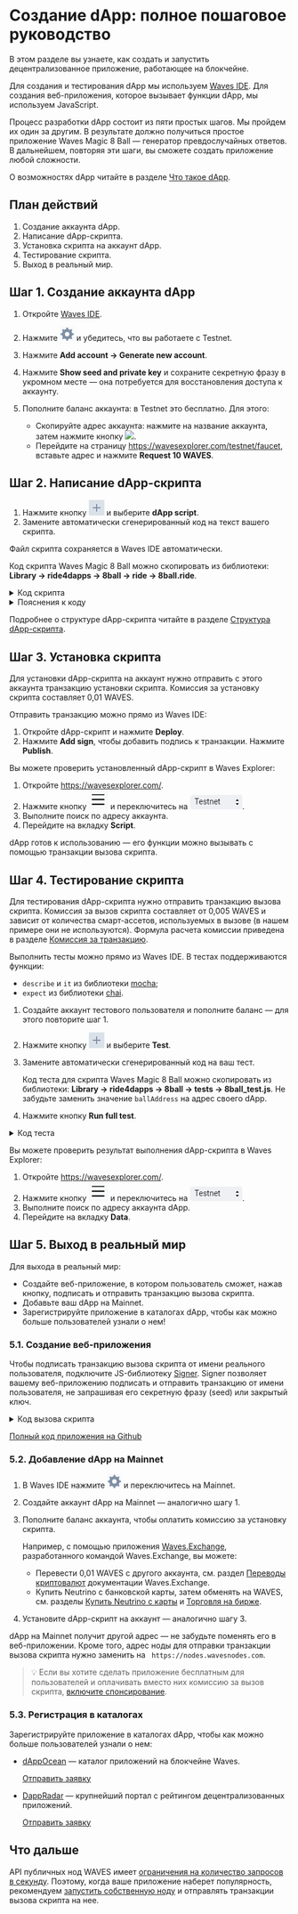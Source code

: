 # Создание dApp: полное пошаговое руководство

В этом разделе вы узнаете, как создать и запустить децентрализованное приложение, работающее на блокчейне.

Для создания и тестирования dApp мы используем [Waves IDE](https://ide.wavesplatform.com/). Для создания веб-приложения, которое вызывает функции dApp, мы используем JavaScript.

Процесс разработки dApp состоит из пяти простых шагов. Мы пройдем их один за другим. В результате должно получиться простое приложение Waves Magic 8 Ball — генератор превдослучайных ответов. В дальнейшем, повторяя эти шаги, вы сможете создать приложение любой сложности.

О возможностях dApp читайте в разделе [Что такое dApp](/ru/building-apps/smart-contracts/what-is-dapp).

## План действий

1. Создание аккаунта dApp.
2. Написание dApp-скрипта.
3. Установка скрипта на аккаунт dApp.
4. Тестирование скрипта.
5. Выход в реальный мир.

## Шаг 1. Создание аккаунта dApp

1. Откройте [Waves IDE](https://ide.wavesplatform.com/).
2. Нажмите ![](./_assets/ide-settings.png) и убедитесь, что вы работаете с Testnet.
3. Нажмите **Add account → Generate new account**.
4. Нажмите **Show seed and private key** и сохраните секретную фразу в укромном месте — она потребуется для восстановления доступа к аккаунту.
5. Пополните баланс аккаунта: в Testnet это бесплатно. Для этого:

   * Скопируйте адрес аккаунта: нажмите на название аккаунта, затем нажмите кнопку ![](./_assets/сopy-button.png).
   * Перейдите на страницу <https://wavesexplorer.com/testnet/faucet>, вставьте адрес и нажмите **Request 10 WAVES**.

## Шаг 2. Написание dApp-скрипта

1. Нажмите кнопку ![](./_assets/add-script-button.png) и выберите **dApp script**.
2. Замените автоматически сгенерированный код на текст вашего скрипта.

Файл скрипта сохраняется в Waves IDE автоматически.

Код скрипта Waves Magic 8 Ball можно скопировать из библиотеки: **Library → ride4dapps → 8ball → ride → 8ball.ride**.

<details><summary>Код скрипта</summary>
<p>
<code>
{-# STDLIB_VERSION 3 #-}<br>
{-# CONTENT_TYPE DAPP #-}<br>
{-# SCRIPT_TYPE ACCOUNT #-}<br>
<br>
let answersCount = 20<br>
let answers = <br>
&nbsp;&nbsp;&nbsp;&nbsp;["It is certain.",<br>
&nbsp;&nbsp;&nbsp;&nbsp;"It is decidedly so.",<br>
&nbsp;&nbsp;&nbsp;&nbsp;"Without a doubt.",<br>
&nbsp;&nbsp;&nbsp;&nbsp;"Yes - definitely.",<br>
&nbsp;&nbsp;&nbsp;&nbsp;"You may rely on it.",<br>
&nbsp;&nbsp;&nbsp;&nbsp;"As I see it, yes.",<br>
&nbsp;&nbsp;&nbsp;&nbsp;"Most likely.",<br>
&nbsp;&nbsp;&nbsp;&nbsp;"Outlook good.",<br>
&nbsp;&nbsp;&nbsp;&nbsp;"Yes.",<br>
&nbsp;&nbsp;&nbsp;&nbsp;"Signs point to yes.",<br>
&nbsp;&nbsp;&nbsp;&nbsp;"Reply hazy, try again.",<br>
&nbsp;&nbsp;&nbsp;&nbsp;"Ask again later.",<br>
&nbsp;&nbsp;&nbsp;&nbsp;"Better not tell you now.",<br>
&nbsp;&nbsp;&nbsp;&nbsp;"Cannot predict now.",<br>
&nbsp;&nbsp;&nbsp;&nbsp;"Concentrate and ask again.",<br>
&nbsp;&nbsp;&nbsp;&nbsp;"Don't count on it.",<br>
&nbsp;&nbsp;&nbsp;&nbsp;"My reply is no.",<br>
&nbsp;&nbsp;&nbsp;&nbsp;"My sources say no.",<br>
&nbsp;&nbsp;&nbsp;&nbsp;"Outlook not so good.",<br>
&nbsp;&nbsp;&nbsp;&nbsp;"Very doubtful."]<br>
<br>
func getAnswer(question: String, previousAnswer: String) = {<br>
&nbsp;&nbsp;&nbsp;&nbsp;let hash = sha256(toBytes(question + previousAnswer))<br>
&nbsp;&nbsp;&nbsp;&nbsp;let index = toInt(hash)<br>
&nbsp;&nbsp;&nbsp;&nbsp;answers[index % answersCount]<br>
}<br>
<br>
func getPreviousAnswer(address: String) = {<br>
&nbsp;&nbsp;&nbsp;&nbsp;match getString(this, address + "_a") {<br>
&nbsp;&nbsp;&nbsp;&nbsp;&nbsp;&nbsp;&nbsp;&nbsp;case a: String => a<br>
&nbsp;&nbsp;&nbsp;&nbsp;&nbsp;&nbsp;&nbsp;&nbsp;case _ => address<br>
&nbsp;&nbsp;&nbsp;&nbsp;}<br>
}<br>
<br>
@Callable(i)<br>
func tellme(question: String) = {<br>
&nbsp;&nbsp;&nbsp;&nbsp;let callerAddress = toBase58String(i.caller.bytes)<br>
&nbsp;&nbsp;&nbsp;&nbsp;let answer = getAnswer(question, getPreviousAnswer(callerAddress))<br>
<br>
&nbsp;&nbsp;&nbsp;&nbsp;WriteSet([<br>
&nbsp;&nbsp;&nbsp;&nbsp;&nbsp;&nbsp;&nbsp;&nbsp;DataEntry(callerAddress + "_q", question),<br>
&nbsp;&nbsp;&nbsp;&nbsp;&nbsp;&nbsp;&nbsp;&nbsp;DataEntry(callerAddress + "_a", answer)<br>
&nbsp;&nbsp;&nbsp;&nbsp;&nbsp;&nbsp;&nbsp;&nbsp;])<br>
}<br>
</code>

</p>
</details>

<details><summary>Пояснения к коду</summary>
<p>
dApp-скрипт должен начинаться с директив:

<code>
{-# STDLIB_VERSION 4 #-}<br>
{-# CONTENT_TYPE DAPP #-}<br>
{-# SCRIPT_TYPE ACCOUNT #-}<br>
</code>

Между директивами и вызываемой функцией можно объявить переменные и вспомогательные функции.

Перед объявлением вызываемой функцией нужно указать директиву `@Callable(i)`. Объект `i` содержит поля транзакции вызова скрипта, которые может использовать вызываемая функция. В нашем примере используется поле `i.caller.bytes` — адрес аккаунта пользователя, вызвавшего функцию.
</p>
</details>

Подробнее о структуре dApp-скрипта читайте в разделе [Структура dApp-скрипта](/ru/building-apps/smart-contracts/what-is-a-dapp#структура-dapp-скрипта).

## Шаг 3. Установка скрипта

Для установки dApp-скрипта на аккаунт нужно отправить с этого аккаунта транзакцию установки скрипта. Комиссия за установку скрипта составляет 0,01 WAVES.

Отправить транзакцию можно прямо из Waves IDE:

1. Откройте dApp-скрипт и нажмите **Deploy**.
2. Нажмите **Add sign**, чтобы добавить подпись к транзакции. Нажмите **Publish**.

Вы можете проверить установленный dApp-скрипт в Waves Explorer:

1. Откройте <https://wavesexplorer.com/>.
2. Нажмите кнопку ![](./_assets/settings.png) и переключитесь на ![](./_assets/testnet.png).
3. Выполните поиск по адресу аккаунта.
4. Перейдите на вкладку **Script**.

dApp готов к использованию — его функции можно вызывать с помощью транзакции вызова скрипта.

## Шаг 4. Тестирование скрипта

Для тестирования dApp-скрипта нужно отправить транзакцию вызова скрипта. Комиссия за вызов скрипта составляет от 0,005 WAVES и зависит от количества смарт-ассетов, используемых в вызове (в нашем примере они не используются). Формула расчета комиссии приведена в разделе [Комиссия за транзакцию](/ru/blockchain/transaction/transaction-fee).

Выполнить тесты можно прямо из Waves IDE. В тестах поддерживаются функции:
* `describe` и `it` из библиотеки [mocha](https://mochajs.org/);
* `expect` из библиотеки [chai](https://www.chaijs.com/).

1. Создайте аккаунт тестового пользователя и пополните баланс — для этого повторите шаг 1.
1. Нажмите кнопку ![](./_assets/add-script-button.png) и выберите **Test**.
3. Замените автоматически сгенерированный код на ваш тест.

   Код теста для скрипта Waves Magic 8 Ball можно скопировать из библиотеки: **Library → ride4dapps → 8ball → tests → 8ball_test.js**. Не забудьте заменить значение `ballAddress` на адрес своего dApp.

4. Нажмите кнопку **Run full test**.

<details><summary>Код теста</summary>
<p>
<code>
describe('8 ball', () => {<br>
&nbsp;&nbsp;&nbsp;&nbsp;const ballAddress = "3N27HUMt4ddx2X7foQwZRmpFzg5PSzLrUgU"<br>
&nbsp;&nbsp;&nbsp;&nbsp;const question = "Test" + Date.now()<br>
&nbsp;&nbsp;&nbsp;&nbsp;const tx = invokeScript({fee: 500000, dApp: ballAddress, call:{function:"tellme", args:[{"type": "string", "value": question}]}, payment: null})<br>
<br>
&nbsp;&nbsp;&nbsp;&nbsp;it('Tx is mined in block', async function(){<br>
&nbsp;&nbsp;&nbsp;&nbsp;&nbsp;&nbsp;&nbsp;&nbsp;await broadcast(tx)<br>
&nbsp;&nbsp;&nbsp;&nbsp;&nbsp;&nbsp;&nbsp;&nbsp;await waitForTx(tx.id)<br>
&nbsp;&nbsp;&nbsp;&nbsp;})<br>
<br>
&nbsp;&nbsp;&nbsp;&nbsp;it('Question is in ball', async function(){<br>
&nbsp;&nbsp;&nbsp;&nbsp;&nbsp;&nbsp;&nbsp;&nbsp;await accountDataByKey(address()+"_q", ballAddress)<br>
&nbsp;&nbsp;&nbsp;&nbsp;&nbsp;&nbsp;&nbsp;&nbsp;&nbsp;&nbsp;&nbsp;&nbsp;.then(reslove => expect(reslove.value).to.equal(question))<br>
&nbsp;&nbsp;&nbsp;&nbsp;})<br>
})<br>
</code>
</p>
</details>

Вы можете проверить результат выполнения dApp-скрипта в Waves Explorer:

1. Откройте <https://wavesexplorer.com/>.
2. Нажмите кнопку ![](./_assets/settings.png) и переключитесь на ![](./_assets/testnet.png).
3. Выполните поиск по адресу аккаунта dApp.
4. Перейдите на вкладку **Data**.

## Шаг 5. Выход в реальный мир

Для выхода в реальный мир:

* Создайте веб-приложение, в котором пользователь сможет, нажав кнопку, подписать и отправить транзакцию вызова скрипта.
* Добавьте ваш dApp на Mainnet.
* Зарегистрируйте приложение в каталогах dApp, чтобы как можно больше пользователей узнали о нем!

### 5.1. Создание веб-приложения

Чтобы подписать транзакцию вызова скрипта от имени реального пользователя, подключите JS-библиотеку [Signer](/ru/building-apps/waves-api-and-sdk/client-libraries/signer). Signer позволяет вашему веб-приложению подписать и отправить транзакцию от имени пользователя, не запрашивая его секретную фразу (seed) или закрытый ключ.

<details><summary>Код вызова скрипта</summary>
<p>
<code>
await signer.invoke({<br>
&nbsp;&nbsp;&nbsp;&nbsp;dApp: ballAddress,<br>
&nbsp;&nbsp;&nbsp;&nbsp;call: {<br>
&nbsp;&nbsp;&nbsp;&nbsp;&nbsp;&nbsp;&nbsp;&nbsp;function: "tellme",<br>
&nbsp;&nbsp;&nbsp;&nbsp;&nbsp;&nbsp;&nbsp;&nbsp;args:[{"type": "string", "value": question}]<br>
&nbsp;&nbsp;&nbsp;&nbsp;}<br>
}).broadcast();<br>
</code>
</p>
</details>

[Полный код приложения на Github](https://github.com/elenaili/waves8ball)

### 5.2. Добавление dApp на Mainnet

1. В Waves IDE нажмите ![](./_assets/ide-settings.png) и переключитесь на Mainnet.
2. Создайте аккаунт dApp на Mainnet — аналогично шагу 1.
3. Пополните баланс аккаунта, чтобы оплатить комиссию за установку скрипта.

   Например, с помощью приложения [Waves.Exchange](https://waves.exchange/), разработанного командой Waves.Exchange, вы можете:
   
   * Перевести 0,01 WAVES с другого аккаунта, см. раздел [Переводы криптовалют](https://docs.waves.exchange/ru/waves-exchange/waves-exchange-online-desktop/online-desktop-trs-gtw/online-desktop-trs-asset) документации Waves.Exchange.
   * Купить Neutrino с банковской карты, затем обменять на WAVES, см. разделы [Купить Neutrino с карты](https://docs.waves.exchange/ru/waves-exchange/waves-exchange-online-desktop/online-desktop-asset/online-desktop-staking#купить-neutrino-с-карты) и [Торговля на бирже](https://docs.waves.exchange/ru/waves-exchange/waves-exchange-online-desktop/online-desktop-trading).

4. Установите dApp-скрипт на аккаунт — аналогично шагу 3.

dApp на Mainnet получит другой адрес — не забудьте поменять его в веб-приложении. Кроме того, адрес ноды для отправки транзакции вызова скрипта нужно заменить на ` https://nodes.wavesnodes.com`.

> :bulb: Если вы хотите сделать приложение бесплатным для пользователей и оплачивать вместо них комиссию за вызов скрипта, [включите спонсирование](/ru/blockchain/waves-protocol/sponsored-fee).

### 5.3. Регистрация в каталогах

Зарегистрируйте приложение в каталогах dApp, чтобы как можно больше пользователей узнали о нем:

* [dAppOcean](https://www.dappocean.io) — каталог приложений на блокчейне Waves.

   [Отправить заявку](https://www.dappocean.io/ru/dapps/submit)

* [DappRadar](https://dappradar.com) — крупнейший портал с рейтингом децентрализованных приложений.

   [Отправить заявку](https://dappradar.com/submit-dapp)

## Что дальше

API публичных нод WAVES имеет [ограничения на количество запросов в секунду](/ru/waves-node/api-limitations-of-the-pool-of-public-nodes). Поэтому, когда ваше приложение наберет популярность, рекомендуем [запустить собственную ноду](/ru/waves-node/how-to-install-a-node/how-to-install-a-node) и отправлять транзакции вызова скрипта на нее.
